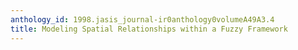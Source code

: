 ```yaml
---
anthology_id: 1998.jasis_journal-ir0anthology0volumeA49A3.4
title: Modeling Spatial Relationships within a Fuzzy Framework
---
```


